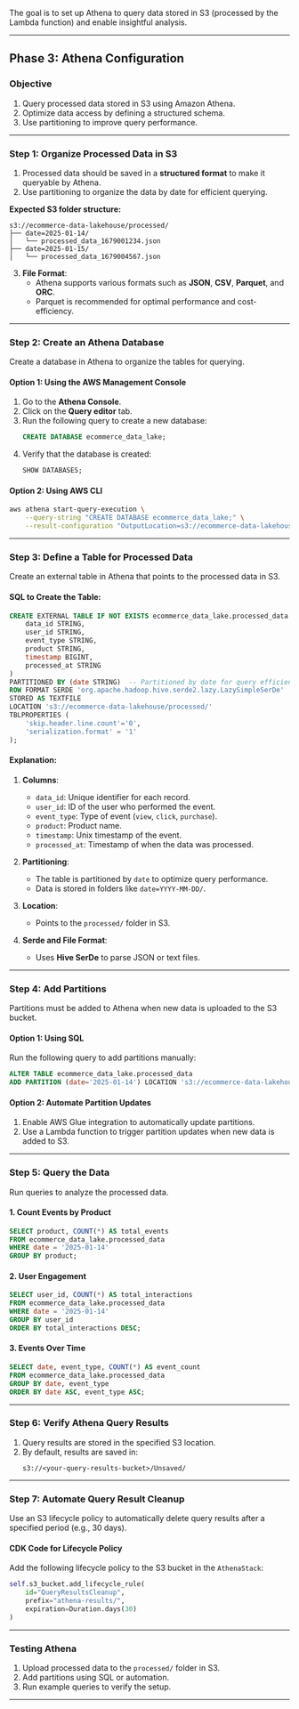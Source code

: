 The goal is to set up Athena to query data stored in S3 (processed by the Lambda function) and enable insightful analysis.

---

## **Phase 3: Athena Configuration**

### **Objective**
1. Query processed data stored in S3 using Amazon Athena.
2. Optimize data access by defining a structured schema.
3. Use partitioning to improve query performance.

---

### **Step 1: Organize Processed Data in S3**
1. Processed data should be saved in a **structured format** to make it queryable by Athena.
2. Use partitioning to organize the data by date for efficient querying.

**Expected S3 folder structure:**
```
s3://ecommerce-data-lakehouse/processed/
├── date=2025-01-14/
│   └── processed_data_1679001234.json
├── date=2025-01-15/
│   └── processed_data_1679004567.json
```

3. **File Format**:
   - Athena supports various formats such as **JSON**, **CSV**, **Parquet**, and **ORC**.
   - Parquet is recommended for optimal performance and cost-efficiency.

---

### **Step 2: Create an Athena Database**
Create a database in Athena to organize the tables for querying.

#### **Option 1: Using the AWS Management Console**
1. Go to the **Athena Console**.
2. Click on the **Query editor** tab.
3. Run the following query to create a new database:
   ```sql
   CREATE DATABASE ecommerce_data_lake;
   ```
4. Verify that the database is created:
   ```sql
   SHOW DATABASES;
   ```

#### **Option 2: Using AWS CLI**
```bash
aws athena start-query-execution \
    --query-string "CREATE DATABASE ecommerce_data_lake;" \
    --result-configuration "OutputLocation=s3://ecommerce-data-lakehouse/athena-results/"
```

---

### **Step 3: Define a Table for Processed Data**
Create an external table in Athena that points to the processed data in S3.

#### **SQL to Create the Table:**
```sql
CREATE EXTERNAL TABLE IF NOT EXISTS ecommerce_data_lake.processed_data (
    data_id STRING,
    user_id STRING,
    event_type STRING,
    product STRING,
    timestamp BIGINT,
    processed_at STRING
)
PARTITIONED BY (date STRING)  -- Partitioned by date for query efficiency
ROW FORMAT SERDE 'org.apache.hadoop.hive.serde2.lazy.LazySimpleSerDe'
STORED AS TEXTFILE
LOCATION 's3://ecommerce-data-lakehouse/processed/'
TBLPROPERTIES (
    'skip.header.line.count'='0',
    'serialization.format' = '1'
);
```

#### **Explanation:**
1. **Columns**:
   - `data_id`: Unique identifier for each record.
   - `user_id`: ID of the user who performed the event.
   - `event_type`: Type of event (`view`, `click`, `purchase`).
   - `product`: Product name.
   - `timestamp`: Unix timestamp of the event.
   - `processed_at`: Timestamp of when the data was processed.

2. **Partitioning**:
   - The table is partitioned by `date` to optimize query performance.
   - Data is stored in folders like `date=YYYY-MM-DD/`.

3. **Location**:
   - Points to the `processed/` folder in S3.

4. **Serde and File Format**:
   - Uses **Hive SerDe** to parse JSON or text files.

---

### **Step 4: Add Partitions**
Partitions must be added to Athena when new data is uploaded to the S3 bucket.

#### **Option 1: Using SQL**
Run the following query to add partitions manually:
```sql
ALTER TABLE ecommerce_data_lake.processed_data
ADD PARTITION (date='2025-01-14') LOCATION 's3://ecommerce-data-lakehouse/processed/date=2025-01-14/';
```

#### **Option 2: Automate Partition Updates**
1. Enable AWS Glue integration to automatically update partitions.
2. Use a Lambda function to trigger partition updates when new data is added to S3.

---

### **Step 5: Query the Data**
Run queries to analyze the processed data.

#### **1. Count Events by Product**
```sql
SELECT product, COUNT(*) AS total_events
FROM ecommerce_data_lake.processed_data
WHERE date = '2025-01-14'
GROUP BY product;
```

#### **2. User Engagement**
```sql
SELECT user_id, COUNT(*) AS total_interactions
FROM ecommerce_data_lake.processed_data
WHERE date = '2025-01-14'
GROUP BY user_id
ORDER BY total_interactions DESC;
```

#### **3. Events Over Time**
```sql
SELECT date, event_type, COUNT(*) AS event_count
FROM ecommerce_data_lake.processed_data
GROUP BY date, event_type
ORDER BY date ASC, event_type ASC;
```

---

### **Step 6: Verify Athena Query Results**
1. Query results are stored in the specified S3 location.
2. By default, results are saved in:
   ```
   s3://<your-query-results-bucket>/Unsaved/
   ```

---

### **Step 7: Automate Query Result Cleanup**
Use an S3 lifecycle policy to automatically delete query results after a specified period (e.g., 30 days).

#### **CDK Code for Lifecycle Policy**
Add the following lifecycle policy to the S3 bucket in the `AthenaStack`:
```python
self.s3_bucket.add_lifecycle_rule(
    id="QueryResultsCleanup",
    prefix="athena-results/",
    expiration=Duration.days(30)
)
```

---

### **Testing Athena**
1. Upload processed data to the `processed/` folder in S3.
2. Add partitions using SQL or automation.
3. Run example queries to verify the setup.

---
